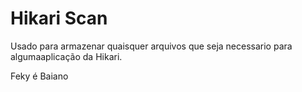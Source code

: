 # Hikari Scan

Usado para armazenar quaisquer arquivos que seja necessario para algumaaplicação da Hikari.


Feky é Baiano
